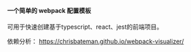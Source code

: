
#### 一个简单的 webpack 配置模板

可用于快速创建基于typescript、react、jest的前端项目。

依赖分析：
https://chrisbateman.github.io/webpack-visualizer/